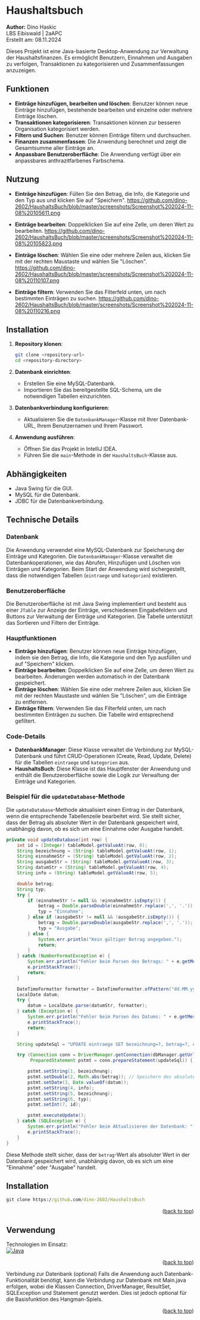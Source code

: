 # Haushaltsbuch

<a name="readme-top"></a>
**Author:** Dino Haskic  
LBS Eibiswald | 2aAPC  
Erstellt am: 08.11.2024

Dieses Projekt ist eine Java-basierte Desktop-Anwendung zur Verwaltung der Haushaltsfinanzen. Es ermöglicht Benutzern, Einnahmen und Ausgaben zu verfolgen, Transaktionen zu kategorisieren und Zusammenfassungen anzuzeigen.

## Funktionen

- **Einträge hinzufügen, bearbeiten und löschen**: Benutzer können neue Einträge hinzufügen, bestehende bearbeiten und einzelne oder mehrere Einträge löschen.
- **Transaktionen kategorisieren**: Transaktionen können zur besseren Organisation kategorisiert werden.
- **Filtern und Suchen**: Benutzer können Einträge filtern und durchsuchen.
- **Finanzen zusammenfassen**: Die Anwendung berechnet und zeigt die Gesamtsumme aller Einträge an.
- **Anpassbare Benutzeroberfläche**: Die Anwendung verfügt über ein anpassbares anthrazitfarbenes Farbschema.

## Nutzung

- **Einträge hinzufügen**: Füllen Sie den Betrag, die Info, die Kategorie und den Typ aus und klicken Sie auf "Speichern".
    https://github.com/dino-2602/HaushaltsBuch/blob/master/screenshots/Screenshot%202024-11-08%20105611.png

- **Einträge bearbeiten**: Doppelklicken Sie auf eine Zelle, um deren Wert zu bearbeiten.
    https://github.com/dino-2602/HaushaltsBuch/blob/master/screenshots/Screenshot%202024-11-08%20105823.png
    
- **Einträge löschen**: Wählen Sie eine oder mehrere Zeilen aus, klicken Sie mit der rechten Maustaste und wählen Sie "Löschen".
    https://github.com/dino-2602/HaushaltsBuch/blob/master/screenshots/Screenshot%202024-11-08%20110107.png

- **Einträge filtern**: Verwenden Sie das Filterfeld unten, um nach bestimmten Einträgen zu suchen.
    https://github.com/dino-2602/HaushaltsBuch/blob/master/screenshots/Screenshot%202024-11-08%20110216.png

## Installation

1. **Repository klonen**:
    ```sh
    git clone <repository-url>
    cd <repository-directory>
    ```

2. **Datenbank einrichten**:
    - Erstellen Sie eine MySQL-Datenbank.
    - Importieren Sie das bereitgestellte SQL-Schema, um die notwendigen Tabellen einzurichten.

3. **Datenbankverbindung konfigurieren**:
    - Aktualisieren Sie die `DatenbankManager`-Klasse mit Ihrer Datenbank-URL, Ihrem Benutzernamen und Ihrem Passwort.

4. **Anwendung ausführen**:
    - Öffnen Sie das Projekt in IntelliJ IDEA.
    - Führen Sie die `main`-Methode in der `HaushaltsBuch`-Klasse aus.

## Abhängigkeiten

- Java Swing für die GUI.
- MySQL für die Datenbank.
- JDBC für die Datenbankverbindung.

## Technische Details

### Datenbank

Die Anwendung verwendet eine MySQL-Datenbank zur Speicherung der Einträge und Kategorien. Die `DatenbankManager`-Klasse verwaltet die Datenbankoperationen, wie das Abrufen, Hinzufügen und Löschen von Einträgen und Kategorien. Beim Start der Anwendung wird sichergestellt, dass die notwendigen Tabellen (`eintraege` und `kategorien`) existieren.

### Benutzeroberfläche

Die Benutzeroberfläche ist mit Java Swing implementiert und besteht aus einer `JTable` zur Anzeige der Einträge, verschiedenen Eingabefeldern und Buttons zur Verwaltung der Einträge und Kategorien. Die Tabelle unterstützt das Sortieren und Filtern der Einträge.

### Hauptfunktionen

- **Einträge hinzufügen**: Benutzer können neue Einträge hinzufügen, indem sie den Betrag, die Info, die Kategorie und den Typ ausfüllen und auf "Speichern" klicken.
- **Einträge bearbeiten**: Doppelklicken Sie auf eine Zelle, um deren Wert zu bearbeiten. Änderungen werden automatisch in der Datenbank gespeichert.
- **Einträge löschen**: Wählen Sie eine oder mehrere Zeilen aus, klicken Sie mit der rechten Maustaste und wählen Sie "Löschen", um die Einträge zu entfernen.
- **Einträge filtern**: Verwenden Sie das Filterfeld unten, um nach bestimmten Einträgen zu suchen. Die Tabelle wird entsprechend gefiltert.

### Code-Details

- **DatenbankManager**: Diese Klasse verwaltet die Verbindung zur MySQL-Datenbank und führt CRUD-Operationen (Create, Read, Update, Delete) für die Tabellen `eintraege` und `kategorien` aus.
- **HaushaltsBuch**: Diese Klasse ist das Hauptfenster der Anwendung und enthält die Benutzeroberfläche sowie die Logik zur Verwaltung der Einträge und Kategorien.

### Beispiel für die `updateDatabase`-Methode

Die `updateDatabase`-Methode aktualisiert einen Eintrag in der Datenbank, wenn die entsprechende Tabellenzeile bearbeitet wird. Sie stellt sicher, dass der Betrag als absoluter Wert in der Datenbank gespeichert wird, unabhängig davon, ob es sich um eine Einnahme oder Ausgabe handelt.

```java
private void updateDatabase(int row) {
    int id = (Integer) tableModel.getValueAt(row, 0);
    String bezeichnung = (String) tableModel.getValueAt(row, 1);
    String einnahmeStr = (String) tableModel.getValueAt(row, 2);
    String ausgabeStr = (String) tableModel.getValueAt(row, 3);
    String datumStr = (String) tableModel.getValueAt(row, 4);
    String info = (String) tableModel.getValueAt(row, 5);

    double betrag;
    String typ;
    try {
        if (einnahmeStr != null && !einnahmeStr.isEmpty()) {
            betrag = Double.parseDouble(einnahmeStr.replace(',', '.'));
            typ = "Einnahme";
        } else if (ausgabeStr != null && !ausgabeStr.isEmpty()) {
            betrag = Double.parseDouble(ausgabeStr.replace(',', '.'));
            typ = "Ausgabe";
        } else {
            System.err.println("Kein gültiger Betrag angegeben.");
            return;
        }
    } catch (NumberFormatException e) {
        System.err.println("Fehler beim Parsen des Betrags: " + e.getMessage());
        e.printStackTrace();
        return;
    }

    DateTimeFormatter formatter = DateTimeFormatter.ofPattern("dd.MM.yyyy");
    LocalDate datum;
    try {
        datum = LocalDate.parse(datumStr, formatter);
    } catch (Exception e) {
        System.err.println("Fehler beim Parsen des Datums: " + e.getMessage());
        e.printStackTrace();
        return;
    }

    String updateSql = "UPDATE eintraege SET bezeichnung=?, betrag=?, datum=?, info=?, kategorie=?, typ=? WHERE id=?";

    try (Connection conn = DriverManager.getConnection(dbManager.getUrl(), dbManager.getUser(), dbManager.getPassword());
         PreparedStatement pstmt = conn.prepareStatement(updateSql)) {

        pstmt.setString(1, bezeichnung);
        pstmt.setDouble(2, Math.abs(betrag)); // Speichern des absoluten Betrags
        pstmt.setDate(3, Date.valueOf(datum));
        pstmt.setString(4, info);
        pstmt.setString(5, bezeichnung);
        pstmt.setString(6, typ);
        pstmt.setInt(7, id);

        pstmt.executeUpdate();
    } catch (SQLException e) {
        System.err.println("Fehler beim Aktualisieren der Datenbank: " + e.getMessage());
        e.printStackTrace();
    }
}
```

Diese Methode stellt sicher, dass der `betrag`-Wert als absoluter Wert in der Datenbank gespeichert wird, unabhängig davon, ob es sich um eine "Einnahme" oder "Ausgabe" handelt.

## Installation
```cmd
git clone https://github.com/dino-2602/HaushaltsBuch
```

<p align="right">(<a href="#readme-top">back to top</a>)</p>

## Verwendung
Technologien im Einsatz:  
[![Java][java.com]][java-url]

<p align="right">(<a href="#readme-top">back to top</a>)</p>
Verbindung zur Datenbank (optional)
Falls die Anwendung auch Datenbank-Funktionalität benötigt, kann die Verbindung zur Datenbank mit Main.java erfolgen, wobei die Klassen Connection, DriverManager, ResultSet, SQLException und Statement genutzt werden. Dies ist jedoch optional für die Basisfunktion des Hangman-Spiels.

<p align="right">(<a href="#readme-top">back to top</a>)</p>


<!-- MARKDOWN LINKS & IMAGES -->
<!-- https://www.markdownguide.org/basic-syntax/#reference-style-links -->
[java.com]: https://img.shields.io/badge/Java-ED8B00?style=for-the-badge&logo=openjdk&logoColor=white
[java-url]: https://www.java.com/de/
[product-screenshot]: Screen.png
